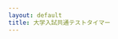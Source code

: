 ```yaml
---
layout: default
title: 大学入試共通テストタイマー
---
```


<p
    id = "center_exam"
    style = "
        font-size: 2em;"
></p>

<script>
let cex = new Date(2021, 0, 16, 9, 30, 0)

setInterval(function(){
    let now = new Date()
    let dt = (cex - now)
    center_exam.innerHTML = `令和3年大学入試共通テストまであと、${parseInt((dt)) / 1000}秒`
},1)
</script>